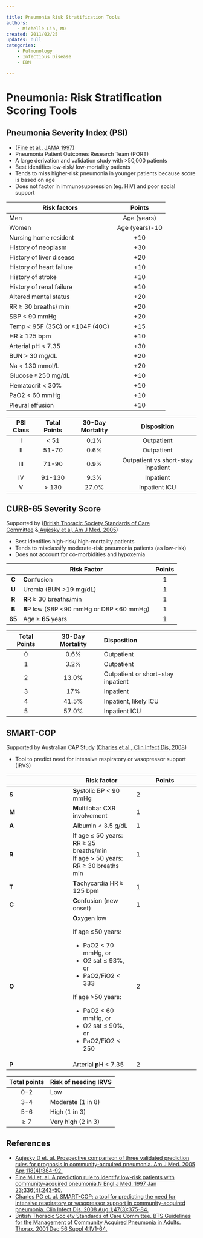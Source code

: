 ```yaml
---

title: Pneumonia Risk Stratification Tools
authors:
    - Michelle Lin, MD
created: 2011/02/25
updates: null
categories:
    - Pulmonology
    - Infectious Disease
    - EBM

---
```


# Pneumonia: Risk Stratification Scoring Tools

## Pneumonia Severity Index (PSI) 

-   ([Fine et al., JAMA 1997)](http://www.ncbi.nlm.nih.gov/pubmed/?term=8995086)
-   Pneumonia Patient Outcomes Research Team (PORT)
-   A large derivation and validation study with &gt;50,000 patients
-   Best identifies low-risk/ low-mortality patients
-   Tends to miss higher-risk pneumonia in younger patients because score is based on age 
-   Does not factor in immunosuppression (eg. HIV) and poor social support 

| **Risk factors**                    | **Points**     |
|-------------------------------------|:----------------:|
| Men                                 | Age (years)    |
| Women                               | Age (years)-10 |
| Nursing home resident               | +10            |
| History of neoplasm                 | +30            |
| History of liver disease            | +20            |
| History of heart failure            | +10            |
| History of stroke                   | +10            |
| History of renal failure            | +10            |
| Altered mental status               | +20            |
| RR ≥ 30 breaths/ min                | +20            |
| SBP &lt; 90 mmHg                    | +20            |
| Temp &lt; 95F (35C) or ≥104F (40C)  | +15            |
| HR ≥ 125 bpm                        | +10            |
| Arterial pH &lt; 7.35               | +30            |
| BUN &gt; 30 mg/dL                   | +20            |
| Na &lt; 130 mmol/L                  | +20            |
| Glucose ≥250 mg/dL                  | +10            |
| Hematocrit &lt; 30%                 | +10            |
| PaO2 &lt; 60 mmHg                   | +10            |
| Pleural effusion                    | +10            |

| **PSI Class**  | **Total Points** | **30-Day Mortality**  | **Disposition** |
|:---------:|:-----------------:|:-----------:|:----------------:|
| I       | &lt; 51          | 0.1%        | Outpatient      |
| II      | 51-70            | 0.6%        | Outpatient      |
| III     | 71-90            | 0.9%        | Outpatient vs short-stay inpatient        |
| IV      | 91-130           | 9.3%        | Inpatient       |
| V       | &gt; 130         | 27.0%       | Inpatient ICU   |

## CURB-65 Severity Score

Supported by ([British Thoracic Society Standards of Care Committee](http://www.ncbi.nlm.nih.gov/pubmed/?term=11713364) &[ ](http://www.ncbi.nlm.nih.gov/pubmed/?term=15808136)[Aujesky et al, Am J Med, 2005](http://www.ncbi.nlm.nih.gov/pubmed/?term=15808136)) 

-   Best identifies high-risk/ high-mortality patients
-   Tends to misclassify moderate-risk pneumonia patients (as low-risk) 
-   Does not account for co-morbidities and hypoxemia

|        | **Risk Factor**                                   | **Points** |
|:--------:|---------------------------------------------------|:------------:|
| **C**  | **C**onfusion                                     | 1          |
| **U**  | Uremia (BUN &gt;19 mg/dL)                         | 1          |
| **R**  | **R**R ≥ 30 breaths/min                           | 1          |
| **B**  | **B**P low (SBP &lt;90 mmHg or DBP &lt;60 mmHg) | 1          |
| **65** | Age ≥ **65** years                                | 1          |

| **Total Points** | **30-Day Mortality**  | **Disposition**                    |
|:-----------------:|:-------------:|:----------------------------------|
| 0                | 0.6%        | Outpatient                         |
| 1                | 3.2%        | Outpatient                         |
| 2                | 13.0%       | Outpatient or short-stay inpatient |
| 3                | 17%         | Inpatient                          |
| 4                | 41.5%       | Inpatient, likely ICU              |
| 5                | 57.0%       | Inpatient ICU                      |

## SMART-COP

Supported by Australian CAP Study ([Charles et al., Clin Infect Dis, 2008](http://www.ncbi.nlm.nih.gov/pubmed/?term=18558884))

-   Tool to predict need for intensive respiratory or vasopressor support (IRVS) 

<table>
<colgroup>
<col width="33%" />
<col width="33%" />
<col width="33%" />
</colgroup>
<thead>
<tr class="header">
<th><br />
</th>
<th><strong>Risk factor</strong></th>
<th><strong>Points</strong></th>
</tr>
</thead>
<tbody>
<tr class="odd">
<td><strong>S</strong></td>
<td><strong>S</strong>ystolic BP &lt; 90 mmHg</td>
<td>2</td>
</tr>
<tr class="even">
<td><strong>M</strong></td>
<td><strong>M</strong>ultilobar CXR involvement</td>
<td>1</td>
</tr>
<tr class="odd">
<td><strong>A</strong></td>
<td><strong>A</strong>lbumin &lt; 3.5 g/dL</td>
<td>1</td>
</tr>
<tr class="even">
<td><strong>R</strong></td>
<td>If age ≤ 50 years: <strong>R</strong>R ≥ 25 breaths/min <br />
If age &gt; 50 years: <strong>R</strong>R ≥ 30 breaths min <br />
</td>
<td>1</td>
</tr>
<tr class="odd">
<td><strong>T</strong></td>
<td><strong>T</strong>achycardia HR ≥ 125 bpm </td>
<td>1</td>
</tr>
<tr class="even">
<td><strong>C</strong></td>
<td><strong>C</strong>onfusion (new onset)</td>
<td>1<br />
</td>
</tr>
<tr class="odd">
<td><strong>O</strong></td>
<td><strong>O</strong>xygen low<br />

<p>If age ≤50 years: </p>
<ul>
<li>PaO2 &lt; 70 mmHg, or<br />
</li>
<li>O2 sat ≤ 93%, or<br />
</li>
<li>PaO2/FiO2 &lt; 333<br />
</li>
</ul>
<p>If age &gt;50 years:</p>
<ul>
<li>PaO2 &lt; 60 mmHg, or</li>
<li>O2 sat ≤ 90%, or </li>
<li>PaO2/FiO2 &lt; 250 </li>
</ul></td>
<td>2</td>
</tr>
<tr class="even">
<td><strong>P</strong></td>
<td>Arterial <strong>p</strong>H &lt; 7.35</td>
<td>2</td>
</tr>
</tbody>
</table>

| **Total points** | **Risk of needing IRVS** |
|:-----------------:|--------------------------|
| 0-2              | Low                      |
| 3-4              | Moderate (1 in 8)       |
| 5-6              | High (1 in 3)            |
| ≥ 7              | Very high (2 in 3)       |



## References

-   [Aujesky D et. al. Prospective comparison of three validated prediction rules for prognosis in community-acquired pneumonia. Am J Med. 2005 Apr;118(4):384-92.](http://www.ncbi.nlm.nih.gov/pubmed/?term=15808136)
-   [Fine MJ et. al. A prediction rule to identify low-risk patients with community-acquired pneumonia.N Engl J Med. 1997 Jan 23;336(4):243-50.](http://www.ncbi.nlm.nih.gov/pubmed/?term=8995086)
-   [Charles PG et. al. SMART-COP: a tool for predicting the need for intensive respiratory or vasopressor support in community-acquired pneumonia. Clin Infect Dis. 2008 Aug 1;47(3):375-84.](http://www.ncbi.nlm.nih.gov/pubmed/?term=18558884)
-   [British Thoracic Society Standards of Care Committee. BTS Guidelines for the Management of Community Acquired Pneumonia in Adults. Thorax. 2001 Dec;56 Suppl 4:IV1-64.](http://www.ncbi.nlm.nih.gov/pubmed/?term=11713364)
